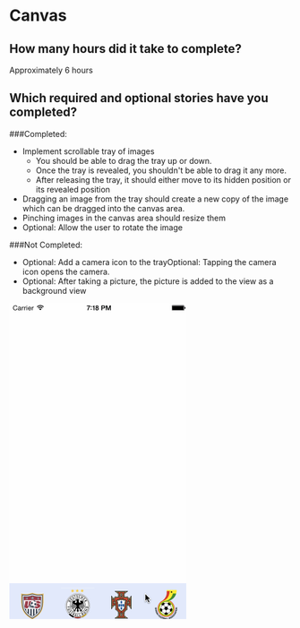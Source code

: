 Canvas
======

## How many hours did it take to complete?
Approximately 6 hours

## Which required and optional stories have you completed?

###Completed:
- Implement scrollable tray of images
     - You should be able to drag the tray up or down.
     - Once the tray is revealed, you shouldn't be able to drag it any more.
     - After releasing the tray, it should either move to its hidden position or its revealed position
- Dragging an image from the tray should create a new copy of the image which can be dragged into the canvas area.
- Pinching images in the canvas area should resize them
- Optional: Allow the user to rotate the image
     
###Not Completed:
- Optional: Add a camera icon to the trayOptional: Tapping the camera icon opens the camera.
- Optional: After taking a picture, the picture is added to the view as a background view

![alt text](https://raw.githubusercontent.com/jairoavalos/Canvas/master/Canvas-HW4.gif "Canvas")
